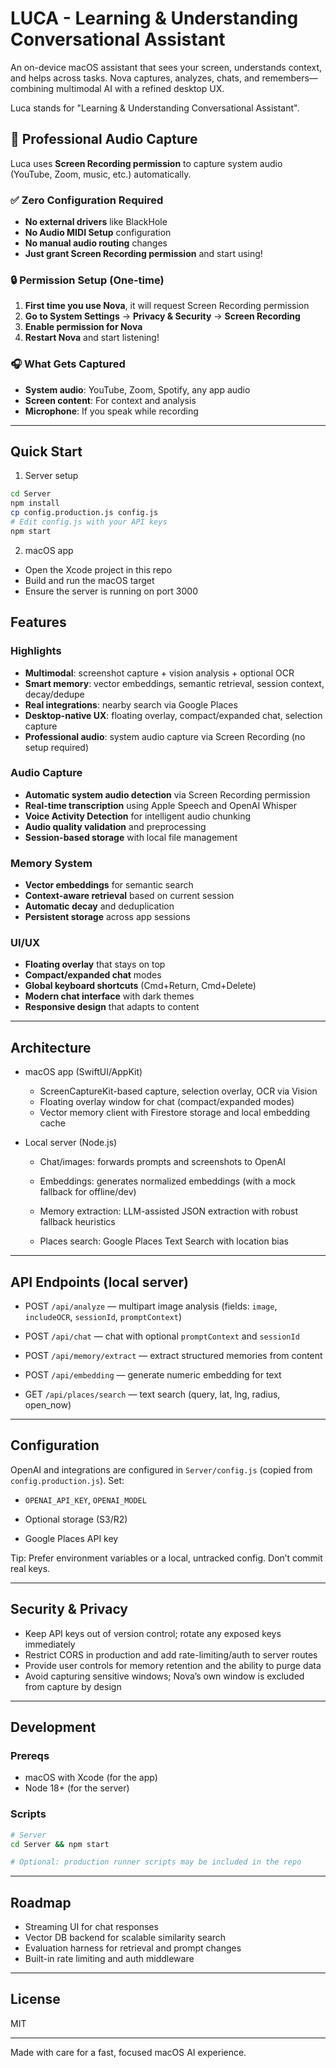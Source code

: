 # LUCA - Learning & Understanding Conversational Assistant

An on-device macOS assistant that sees your screen, understands context, and helps across tasks. Nova captures, analyzes, chats, and remembers—combining multimodal AI with a refined desktop UX.

Luca stands for "Learning & Understanding Conversational Assistant".

## 🎯 Professional Audio Capture

Luca uses **Screen Recording permission** to capture system audio (YouTube, Zoom, music, etc.) automatically.

### ✅ Zero Configuration Required
- **No external drivers** like BlackHole
- **No Audio MIDI Setup** configuration
- **No manual audio routing** changes
- **Just grant Screen Recording permission** and start using!

### 🔒 Permission Setup (One-time)
1. **First time you use Nova**, it will request Screen Recording permission
2. **Go to System Settings** → **Privacy & Security** → **Screen Recording**
3. **Enable permission for Nova**
4. **Restart Nova** and start listening!

### 🎧 What Gets Captured
- **System audio**: YouTube, Zoom, Spotify, any app audio
- **Screen content**: For context and analysis
- **Microphone**: If you speak while recording

---

## Quick Start

1) Server setup
```bash
cd Server
npm install
cp config.production.js config.js
# Edit config.js with your API keys
npm start
```

2) macOS app
- Open the Xcode project in this repo
- Build and run the macOS target
- Ensure the server is running on port 3000

## Features

### Highlights
- **Multimodal**: screenshot capture + vision analysis + optional OCR
- **Smart memory**: vector embeddings, semantic retrieval, session context, decay/dedupe
- **Real integrations**: nearby search via Google Places
- **Desktop-native UX**: floating overlay, compact/expanded chat, selection capture
- **Professional audio**: system audio capture via Screen Recording (no setup required)

### Audio Capture
- **Automatic system audio detection** via Screen Recording permission
- **Real-time transcription** using Apple Speech and OpenAI Whisper
- **Voice Activity Detection** for intelligent audio chunking
- **Audio quality validation** and preprocessing
- **Session-based storage** with local file management

### Memory System
- **Vector embeddings** for semantic search
- **Context-aware retrieval** based on current session
- **Automatic decay** and deduplication
- **Persistent storage** across app sessions

### UI/UX
- **Floating overlay** that stays on top
- **Compact/expanded chat** modes
- **Global keyboard shortcuts** (Cmd+Return, Cmd+Delete)
- **Modern chat interface** with dark themes
- **Responsive design** that adapts to content

---

## Architecture

- macOS app (SwiftUI/AppKit)
  - ScreenCaptureKit-based capture, selection overlay, OCR via Vision
  - Floating overlay window for chat (compact/expanded modes)
  - Vector memory client with Firestore storage and local embedding cache

- Local server (Node.js)
  - Chat/images: forwards prompts and screenshots to OpenAI
  - Embeddings: generates normalized embeddings (with a mock fallback for offline/dev)
  - Memory extraction: LLM-assisted JSON extraction with robust fallback heuristics
  
  - Places search: Google Places Text Search with location bias

---

## API Endpoints (local server)

- POST `/api/analyze` — multipart image analysis (fields: `image`, `includeOCR`, `sessionId`, `promptContext`)
- POST `/api/chat` — chat with optional `promptContext` and `sessionId`
- POST `/api/memory/extract` — extract structured memories from content
- POST `/api/embedding` — generate numeric embedding for text

- GET  `/api/places/search` — text search (query, lat, lng, radius, open_now)

---

## Configuration

OpenAI and integrations are configured in `Server/config.js` (copied from `config.production.js`). Set:
- `OPENAI_API_KEY`, `OPENAI_MODEL`
- Optional storage (S3/R2)

- Google Places API key

Tip: Prefer environment variables or a local, untracked config. Don’t commit real keys.

---

## Security & Privacy

- Keep API keys out of version control; rotate any exposed keys immediately
- Restrict CORS in production and add rate-limiting/auth to server routes
- Provide user controls for memory retention and the ability to purge data
- Avoid capturing sensitive windows; Nova’s own window is excluded from capture by design

---

## Development

### Prereqs
- macOS with Xcode (for the app)
- Node 18+ (for the server)

### Scripts
```bash
# Server
cd Server && npm start

# Optional: production runner scripts may be included in the repo
```

---

## Roadmap
- Streaming UI for chat responses
- Vector DB backend for scalable similarity search
- Evaluation harness for retrieval and prompt changes
- Built-in rate limiting and auth middleware

---

## License
MIT

---

Made with care for a fast, focused macOS AI experience.
